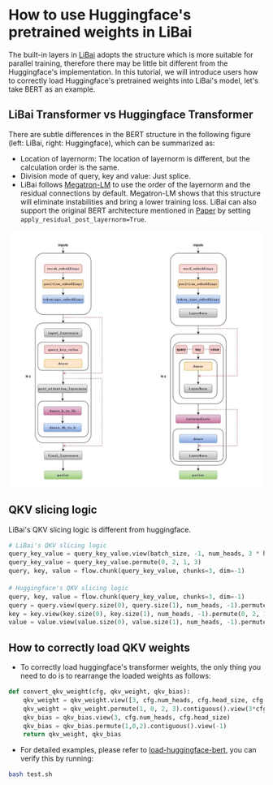 # How to use Huggingface's pretrained weights in LiBai
The built-in layers in [LiBai](https://github.com/Oneflow-Inc/libai) adopts the structure which is more suitable for parallel training, therefore there may be little bit different from the Huggingface's implementation. In this tutorial, we will introduce users how to correctly load Huggingface's pretrained weights into LiBai's model, let's take BERT as an example.


## LiBai Transformer vs Huggingface Transformer
There are subtle differences in the BERT structure in the following figure (left: LiBai, right: Huggingface), which can be summarized as:
- Location of layernorm: The location of layernorm is different, but the calculation order is the same.
- Division mode of query, key and value: Just splice.
- LiBai follows [Megatron-LM](https://github.com/NVIDIA/Megatron-LM) to use the order of the layernorm and the residual connections by default. Megatron-LM shows that this structure will eliminate instabilities and bring a lower training loss. LiBai can also support the original BERT architecture mentioned in [Paper](https://arxiv.org/pdf/1810.04805.pdf) by setting `apply_residual_post_layernorm=True`.

![architecture](./assets/architecture.jpg)


## QKV slicing logic
LiBai's QKV slicing logic is different from huggingface.
```python
# LiBai's QKV slicing logic
query_key_value = query_key_value.view(batch_size, -1, num_heads, 3 * head_size)
query_key_value = query_key_value.permute(0, 2, 1, 3)
query, key, value = flow.chunk(query_key_value, chunks=3, dim=-1)

# Huggingface's QKV slicing logic
query, key, value = flow.chunk(query_key_value, chunks=3, dim=-1)
query = query.view(query.size(0), query.size(1), num_heads, -1).permute(0, 2, 1, 3)
key = key.view(key.size(0), key.size(1), num_heads, -1).permute(0, 2, 1, 3)
value = value.view(value.size(0), value.size(1), num_heads, -1).permute(0, 2, 1, 3)
```


## How to correctly load QKV weights
- To correctly load huggingface's transformer weights, the only thing you need to do is to rearrange the loaded weights as follows:

```python
def convert_qkv_weight(cfg, qkv_weight, qkv_bias):
    qkv_weight = qkv_weight.view([3, cfg.num_heads, cfg.head_size, cfg.hidden_size])
    qkv_weight = qkv_weight.permute(1, 0, 2, 3).contiguous().view(3*cfg.hidden_size, cfg.hidden_size)
    qkv_bias = qkv_bias.view(3, cfg.num_heads, cfg.head_size)
    qkv_bias = qkv_bias.permute(1,0,2).contiguous().view(-1)
    return qkv_weight, qkv_bias
```

- For detailed examples, please refer to [load-huggingface-bert](https://github.com/Oneflow-Inc/libai/tree/test_bert_load_huggingface_weight/projects/test_bert_load_huggingface_weight), you can verify this by running:
```bash
bash test.sh
```